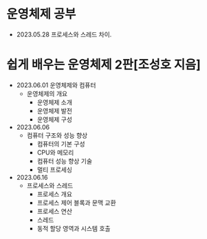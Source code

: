 # 운영체제 공부
- 2023.05.28 프로세스와 스레드 차이.

# 쉽게 배우는 운영체제 2판[조성호 지음]
- 2023.06.01 운영체제와 컴퓨터
    - 운영체제의 개요
        - 운영체제 소개
        - 운영체제 발전
        - 운영체제 구성
- 2023.06.06 
    - 컴퓨터 구조와 성능 향상
        - 컴퓨터의 기본 구성
        - CPU와 메모리
        - 컴퓨터 성능 향상 기술
        - 멀티 프로세싱
- 2023.06.16
    - 프로세스와 스레드
        - 프로세스 개요
        - 프로세스 제어 블록과 문맥 교환
        - 프로세스 연산
        - 스레드
        - 동적 할당 영역과 시스템 호출
        